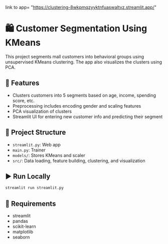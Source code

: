 link to app= "https://clustering-8wkpmqzyyktnfuaswaltvz.streamlit.app/"
# 🛍️ Customer Segmentation Using KMeans

This project segments mall customers into behavioral groups using unsupervised KMeans clustering. The app also visualizes the clusters using PCA.

## 🚀 Features
- Clusters customers into 5 segments based on age, income, spending score, etc.
- Preprocessing includes encoding gender and scaling features
- PCA visualization of clusters
- Streamlit UI for entering new customer info and predicting their segment

## 📂 Project Structure
- `streamlit.py`: Web app
- `main.py`: Trainer
- `models/`: Stores KMeans and scaler
- `src/`: Data loading, feature building, clustering, and visualization

## ▶️ Run Locally
```bash
streamlit run streamlit.py
```

## 🧰 Requirements
- streamlit
- pandas
- scikit-learn
- matplotlib
- seaborn